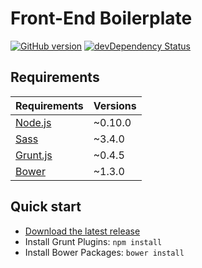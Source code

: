 # Front-End Boilerplate 

[![GitHub version](http://img.shields.io/github/release/agenceepsilon/frontend-boilerplate.svg?style=flat-square)](https://github.com/agenceepsilon/frontend-boilerplate/releases) [![devDependency Status](http://img.shields.io/david/dev/agenceepsilon/frontend-boilerplate.svg?style=flat-square)](https://david-dm.org/agenceepsilon/frontend-boilerplate#info=devDependencies)

## Requirements

| Requirements                   | Versions |
| ------------------------------ | -------- |
| [Node.js](http://nodejs.org)   | ~0.10.0  |
| [Sass](http://sass-lang.com)   | ~3.4.0   |
| [Grunt.js](http://gruntjs.com) | ~0.4.5   |
| [Bower](http://bower.io)       | ~1.3.0   |

## Quick start

* [Download the latest release](https://github.com/agenceepsilon/frontend-boilerplate/archive/master.zip)
* Install Grunt Plugins: ``npm install``
* Install Bower Packages: ``bower install``